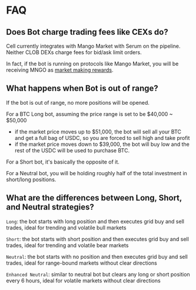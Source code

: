 # FAQ

## Does Bot charge trading fees like CEXs do?

Cell currently integrates with Mango Market with Serum on the pipeline. Neither CLOB DEXs charge fees for bid/ask limit orders.

In fact, if the bot is running on protocols like Mango Market, you will be receiving MNGO as [market making rewards](https://docs.mango.markets/mango/liquidity-incentives).&#x20;

## What happens when Bot is out of range?

If the bot is out of range, no more positions will be opened.

For a BTC Long bot, assuming the price range is set to be $40,000 \~ $50,000

* if the market price moves up to $51,000, the bot will sell all your BTC and get a full bag of USDC, so you are forced to sell high and take profit
* if the market price moves down to $39,000, the bot will buy low and the rest of the USDC will be used to purchase BTC.

For a Short bot, it's basically the opposite of it.

For a Neutral bot, you will be holding roughly half of the total investment in short/long positions.

## What are the differences between Long, Short, and Neutral strategies?

`Long`: the bot starts with long position and then executes grid buy and sell trades, ideal for trending and volatile bull markets&#x20;

`Short`: the bot starts with short position and then executes grid buy and sell trades, ideal for trending and volatile bear markets&#x20;

`Neutral`: the bot starts with no position and then executes grid buy and sell trades, ideal for range-bound markets without clear directions

`Enhanced Neutral`: similar to neutral bot but clears any long or short position every 6 hours, ideal for volatile markets without clear directions

